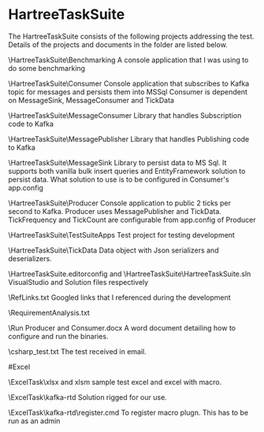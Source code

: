 # HartreeTaskSuite

The HartreeTaskSuite consists of the following projects addressing the test. Details of the projects and documents in the folder are listed below. 

\HartreeTaskSuite\Benchmarking 
    A console application that I was using to do some benchmarking

\HartreeTaskSuite\Consumer
    Console application that subscribes to Kafka topic for messages and persists them into MSSql
    Consumer is dependent on MessageSink, MessageConsumer and TickData
    
\HartreeTaskSuite\MessageConsumer
    Library that handles Subscription code to Kafka
    
\HartreeTaskSuite\MessagePublisher
    Library that handles Publishing code to Kafka
    
\HartreeTaskSuite\MessageSink
    Library to persist data to MS Sql. 
    It supports both vanilla bulk insert queries and EntityFramework solution to persist data.
    What solution to use is to be configured in Consumer's app.config
    
\HartreeTaskSuite\Producer
    Console application to public 2 ticks per second to Kafka.
    Producer uses MessagePublisher and TickData.
    TickFrequency and TickCount are configurable from app.config of Producer
    
\HartreeTaskSuite\TestSuiteApps
    Test project for testing development
    
\HartreeTaskSuite\TickData
    Data object with Json serializers and deserializers.
    
\HartreeTaskSuite\.editorconfig and \HartreeTaskSuite\HartreeTaskSuite.sln
    VisualStudio and Solution files respectively
    
\RefLinks.txt
    Googled links that I referenced during the development

\RequirementAnalysis.txt

\Run Producer and Consumer.docx
    A word document detailing how to configure and run the binaries.
    
\csharp_test.txt
    The test received in email.

#Excel

\ExcelTask\xlsx and xlsm
    sample test excel and excel with macro.
    
\ExcelTask\kafka-rtd
    Solution rigged for our use.
    
\ExcelTask\kafka-rtd\register.cmd
    To register macro plugn. This has to be run as an admin
